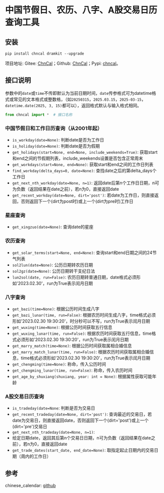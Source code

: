 # 中国节假日、农历、八字、A股交易日历查询工具

## 安装

```shell
pip install chncal dramkit --upgrade
```

项目地址: Gitee: [ChnCal](https://gitee.com/glhyy/ChnCal)；Github: [ChnCal](https://github.com/Genlovy-Hoo/ChnCal/)；Pypi: [chncal](https://pypi.org/project/chncal/)。

## 接口说明

参数中的`date`或`time`不传即默认为当前日期时间，`date`传参格式可为datetime格式或常见的文本格式或整数格，（如`20250315`，`2025.03.15`，`2025-03-15`，`datetime.date(2025, 3, 15)`都可以），返回格式默认与输入格式相同。

```python
from chncal import *  # 接口名称
```

### 中国节假日和工作日历查询（从2001年起）

- `is_workday(date=None)`: 判断date是否为工作日
- `is_holiday(date=None)`: 判断date是否为假期
- `get_holidays(start=None, end=None, include_weekends=True)`: 获取start和end之间的节假期列表，include_weekends设置是否包含正常周末
- `get_workdays(start=None, end=None)`: 获取start和end之间的工作日列表
- `find_workday(delta_days=0, date=None)`: 查找date之后的第delta_days个工作日
- `get_next_nth_workday(date=None, n=1)`: 返回date后第n个工作日日期，n可为负数（返回结果在date之前），若n为0，直接返回date
- `get_recent_workday(date=None, dirt='post')`: 若date为工作日，则直接返回，否则返回下一个(dirt为post时)或上一个(dirt为pre时)工作日

### 星座查询

- `get_xingzuo(date=None)`: 查询date的星座

### 农历查询

- `get_solar_terms(start=None, end=None)`: 查询start和end日期之间的24节气列表
- `sol2lun(date=None)`: 公历日期转农历日期
- `sol2gz(date=None)`: 公历日期转干支纪日法
- `lun2sol(date, run=False)`: 农历日期转普通日期，date格式必须形如'2023.02.30'，run为True表示闰月日期

### 八字查询

- `get_bazi(time=None)`: 根据公历时间生成八字
- `get_bazi_lunar(time, run=False)`: 根据农历时间生成八字，time格式必须形如'2023.02.30 19:30:20'，时分秒可以不写，run为True表示闰月日期
- `get_wuxing(time=None)`:  根据公历时间获取五行信息
- `get_wuxing_lunar(time, run=False)`: 根据农历时间获取五行信息，time格式必须形如'2023.02.30 19:30:20'，run为True表示闰月日期
- `get_marry_match(time=None)`: 根据公历时间获取属相合婚信息
- `get_marry_match_lunar(time, run=False)`: 根据农历时间获取属相合婚信息，time格式必须形如'2023.02.30 19:30:20'，run为True表示闰月日期
- `get_chengming(time=None)`: 称命，传入公历时间
- `get_chengming_lunar(time, run=False)`: 称命，传入农历时间
- `get_age_by_shuxiang(shuxiang, year: int = None)`: 根据属性获取可能年龄

### A股交易日历查询

- `is_tradeday(date=None`: 判断是否为交易日
- `get_recent_tradeday(date=None, dirt='post')`: 查询最近的交易日，若date为交易日，则直接返回date，否则返回下一个(dirt='post')或上一个(dirt='pre')交易日
- `get_next_nth_tradeday(date=None, n=1)`: 
- 给定日期date，返回其后第n个交易日日期，n可为负数（返回结果在date之前），若n为0，直接返回date
- `get_trade_dates(start_date, end_date=None)`: 取指定起止日期内的交易日期（周内的工作日）

## 参考

chinese_calendar: [github](https://github.com/LKI/chinese-calendar) 
